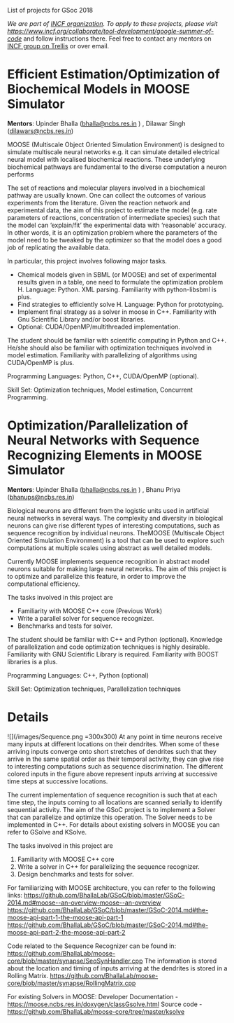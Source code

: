 List of projects for GSoc 2018

_We are part of [INCF organization](https://www.incf.org/). To apply to these projects, please visit https://www.incf.org/collaborate/tool-development/google-summer-of-code_ and follow instructions there. Feel free to contact any mentors on [INCF group on Trellis](https://www.trelliscience.com/#/group-home/1823) or over email.

# Efficient Estimation/Optimization of Biochemical Models in MOOSE Simulator

__Mentors__: Upinder Bhalla (​bhalla@ncbs.res.in​ ) , Dilawar Singh (dilawars@ncbs.res.in)

MOOSE​ (Multiscale Object Oriented Simulation Environment) is designed to simulate multiscale neural networks e.g. it can simulate detailed electrical neural model with localised biochemical reactions. These underlying biochemical pathways are fundamental to the diverse computation a neuron performs

The set of reactions and molecular players involved in a biochemical pathway are usually known. One can collect the outcomes of various experiments from the literature. Given the reaction network and experimental data, the aim of this project to estimate the model (e.g. rate parameters of reactions, concentration of intermediate species) such that the model can ‘explain/fit’ the experimental data with ‘reasonable’ accuracy. In other words, it is an optimization problem where the parameters of the model need to be tweaked by the optimizer so that the model does a good job of replicating the available data.

In particular, this project involves following major tasks.

- Chemical models given in SBML (or MOOSE) and set of experimental results given in a table, one need to formulate the optimization problem H​. Language: Python. XML parsing. ​Familiarity with python-libsbml is plus.
- Find strategies to efficiently solve H​. Language: Python for prototyping.  
- Implement final strategy as a solver in moose in C++. Familiarity with Gnu Scientific Library and/or boost libraries.
- Optional: ​CUDA/OpenMP/multithreaded implementation.

The student should be familiar with scientific computing in Python and C++. He/she should also be familiar with optimization techniques involved in model estimation. Familiarity with parallelizing of algorithms using CUDA/OpenMP is plus.

Programming Languages: ​Python, C++, CUDA/OpenMP (optional).

Skill Set: ​Optimization techniques, Model estimation, Concurrent Programming.

# Optimization/Parallelization of Neural Networks with Sequence Recognizing Elements in MOOSE Simulator

__Mentors__: Upinder Bhalla (​bhalla@ncbs.res.in​ ) , Bhanu Priya (bhanups@ncbs.res.in)

Biological neurons are different from the logistic units used in artificial neural networks in several ways. The complexity and diversity in biological neurons can give rise different types of interesting computations, such as sequence recognition by individual neurons. The ​MOOSE​ (Multiscale Object Oriented Simulation Environment) is a tool that can be used to explore such computations at multiple scales using abstract as well detailed models.

Currently MOOSE implements sequence recognition in abstract model neurons suitable for making large neural networks. The aim of this project is to optimize and parallelize this feature, in order to improve the computational efficiency.

The tasks involved in this project are

- Familiarity with MOOSE C++ core (​Previous Work​)
- Write a parallel solver for sequence recognizer.
- Benchmarks and tests for solver.

The student should be familiar with C++ and Python (optional). Knowledge of parallelization and code optimization techniques is highly desirable. Familiarity with GNU Scientific Library is required. Familiarity with BOOST libraries is a plus.

Programming Languages: ​C++, Python (optional)

Skill Set: ​Optimization techniques, Parallelization techniques

# Details

![](/images/Sequence.png =300x300)
At any point in time neurons receive many inputs at different locations on their dendrites. When some of these arriving inputs converge onto short stretches of dendrites such that they arrive in the same spatial order as their temporal activity, they can give rise to interesting computations such as sequence discrimination. The different colored inputs in the figure above represent inputs arriving at successive time steps at successive locations. 

The current implementation of sequence recognition is such that at each time step, the inputs coming to all locations are scanned serially to identify sequential activity. The aim of the GSoC project is to implement a Solver that can parallelize and optimize this operation. The Solver needs to be implemented in C++. For details about existing solvers in MOOSE you can refer to GSolve and KSolve.   

The tasks involved in this project are
1. Familiarity with MOOSE C++ core 
2. Write a solver in C++ for parallelizing the sequence recognizer.
3. Design benchmarks and tests for solver.

For familiarizing with MOOSE architecture, you can refer to the following links:   https://github.com/BhallaLab/GSoC/blob/master/GSoC-2014.md#moose--an-overview-moose--an-overview
https://github.com/BhallaLab/GSoC/blob/master/GSoC-2014.md#the-moose-api-part-1-the-moose-api-part-1
https://github.com/BhallaLab/GSoC/blob/master/GSoC-2014.md#the-moose-api-part-2-the-moose-api-part-2

Code related to the Sequence Recognizer can be found in:
https://github.com/BhallaLab/moose-core/blob/master/synapse/SeqSynHandler.cpp
The information is stored about the location and timing of inputs arriving at the dendrites is stored in a Rolling Matrix.
https://github.com/BhallaLab/moose-core/blob/master/synapse/RollingMatrix.cpp

For existing Solvers in MOOSE:
Developer Documentation - https://moose.ncbs.res.in/doxygen/classGsolve.html
Source code - https://github.com/BhallaLab/moose-core/tree/master/ksolve
